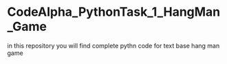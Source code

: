 # CodeAlpha_PythonTask_1_HangMan_Game
 in this repository you will find complete pythn code for text base hang man game
